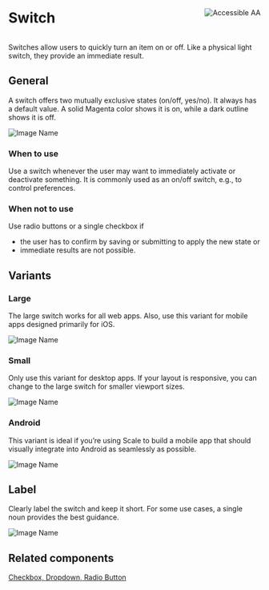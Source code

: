 <div style="display: inline-flex; align-items: center; justify-content: space-between; width: 100%;">
    <h1>Switch</h1>
    <img src="assets/aa.png" alt="Accessible AA" />
</div>

Switches allow users to quickly turn an item on or off. Like a physical light switch, they provide an immediate result.

## General

A switch offers two mutually exclusive states (on/off, yes/no). It always has a default value. A solid Magenta color shows it is on, while a dark outline shows it is off.

![Image Name](assets/3_components/switch/switch.png)

### When to use

Use a switch whenever the user may want to immediately activate or deactivate something. It is commonly used as an on/off switch, e.g., to control preferences.

### When not to use

Use radio buttons or a single checkbox if

- the user has to confirm by saving or submitting to apply the new state or
- immediate results are not possible.

## Variants

### Large

The large switch works for all web apps. Also, use this variant for mobile apps designed primarily for iOS.

![Image Name](assets/3_components/switch/switch_large.png)

### Small

Only use this variant for desktop apps. If your layout is responsive, you can change to the large switch for smaller viewport sizes.

![Image Name](assets/3_components/switch/switch_small.png)

### Android

This variant is ideal if you’re using Scale to build a mobile app that should visually integrate into Android as seamlessly as possible.

![Image Name](assets/3_components/switch/switch_android.png)

## Label

Clearly label the switch and keep it short. For some use cases, a single noun provides the best guidance.

![Image Name](assets/3_components/switch/switch_label.png)

## Related components

[Checkbox, ](?path=/usage/components-checkbox--standard)
[Dropdown, ](?path=/usage/components-dropdown--standard)
[Radio Button](?path=/usage/components-radio-button--standard)
